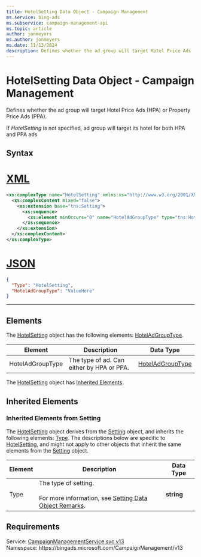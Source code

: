 ```yaml
---
title: HotelSetting Data Object - Campaign Management
ms.service: bing-ads
ms.subservice: campaign-management-api
ms.topic: article
author: jonmeyers
ms.author: jonmeyers
ms.date: 11/13/2024
description: Defines whether the ad group will target Hotel Price Ads (HPA) or Property Price Ads (PPA).
---
```

# HotelSetting Data Object - Campaign Management
Defines whether the ad group will target Hotel Price Ads (HPA) or Property Price Ads (PPA). 

If *HotelSetting* is not specified, ad group will target its hotel for both HPA and PPA ads

## Syntax

# [XML](#tab/xml)

```xml
<xs:complexType name="HotelSetting" xmlns:xs="http://www.w3.org/2001/XMLSchema">
  <xs:complexContent mixed="false">
    <xs:extension base="tns:Setting">
      <xs:sequence>
        <xs:element minOccurs="0" name="HotelAdGroupType" type="tns:HotelAdGroupType" />
      </xs:sequence>
    </xs:extension>
  </xs:complexContent>
</xs:complexType>
```

# [JSON](#tab/json)

```json
{
  "Type": "HotelSetting",
  "HotelAdGroupType": "ValueHere"
}
```

-----

## <a name="elements"></a>Elements

The [HotelSetting](hotelsetting.md) object has the following elements: [HotelAdGroupType](#hoteladgrouptype).

|Element|Description|Data Type|
|-----------|---------------|-------------|
|<a name="hoteladgrouptype"></a>HotelAdGroupType|The type of ad. Can either by HPA or PPA.|[HotelAdGroupType](hoteladgrouptype.md)|

The [HotelSetting](hotelsetting.md) object has [Inherited Elements](#inheritedelements).

## <a name="inheritedelements"></a>Inherited Elements

### <a name="inheritedelementssetting"></a>Inherited Elements from Setting
The [HotelSetting](hotelsetting.md) object derives from the [Setting](setting.md) object, and inherits the following elements: [Type](#type). The descriptions below are specific to [HotelSetting](hotelsetting.md), and might not apply to other objects that inherit the same elements from the [Setting](setting.md) object.  

|Element|Description|Data Type|
|-----------|---------------|-------------|
|<a name="type"></a>Type|The type of setting.<br/><br/>For more information, see [Setting Data Object Remarks](setting.md#remarks).|**string**|

## Requirements
Service: [CampaignManagementService.svc v13](https://campaign.api.bingads.microsoft.com/Api/Advertiser/CampaignManagement/v13/CampaignManagementService.svc)  
Namespace: https\://bingads.microsoft.com/CampaignManagement/v13  

